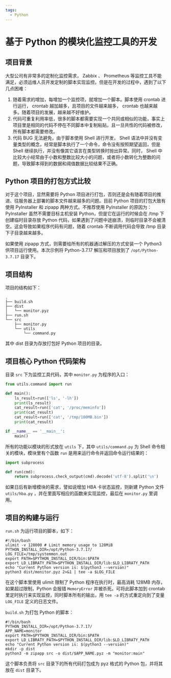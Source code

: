 ```yaml
---
tags:
  - Python
---
```


# 基于 Python 的模块化监控工具的开发

## 项目背景

大型公司有非常多的定制化监控需求， Zabbix 、 Prometheus 等监控工具不能满足，必须运维人员开发定制的脚本实现监控。但是在开发的过程中，遇到了以下几点困难：

1. 随着需求的增加，每增加一个监控项，就增加一个脚本。脚本使用 crontab 进行运行， crontab 越加越多，且项目的文件越来越多， crontab 也越来越多。随着项目的发展，越来越不好维护。
2. 代码可重复利用率低，很多的脚本都需要实现一个共同或相似的功能，事实上项目里是相同的代码不停在不同脚本中复制粘贴，且一旦共性的代码被修改，所有脚本都需要修改。
3. 代码 BUG 无法避免，由于脚本使用 Shell 进行开发， Shell 语法中并没有变量类型的概念，经常是脚本执行了一个命令，命令没有按照期望返回，但是 Shell 继续执行，并没有像其它语言在类型转换时抛出异常。同时， Shell 中比较大小经常由于小数和整数比较大小的问题，或者将小数转化为整数的问题，导致脚本得到的数据和阈值数据比较结果不正确。

## Python 项目的打包方式比较

对于这个项目，显然需要将 Python 项目进行打包，否则还是会有随着项目的推进、往服务器上部署的脚本文件越来越多的问题。目前 Python 项目的打包大致有使用 PyInstaller 和 zipapp 两种方式。不推荐使用 PyInstaller 的原因为：PyInstaller 虽然不需要目标主机安装 Python，但是它在运行的时候会在 /tmp 下创建临时目录存放 Python 代码，如果遇到了问题中途崩溃，则临时目录不会被清空。这会导致如果程序代码有问题，随着 crontab 不断调用代码会导致 /tmp 目录下子目录越来越多。

如果使用 zipapp 方式，则需要给所有的机器通过解压的方式安装一个 Python3 供项目运行使用。本次示例将 Python-3.7.17 解压和项目放到了 `/opt/Python-3.7.17` 目录下。

## 项目结构

项目的结构如下：

```
.
├── build.sh
├── dist
│   └── monitor.pyz
├── run.sh
└── src
    ├── monitor.py
    └── utils
        └── command.py
```

其中 dist 目录为存放打包好 Python 项目的目录。

## 项目核心 Python 代码架构

目录 `src` 下为监控工具代码，其中 `monitor.py` 为程序的入口：

```Python
from utils.command import run

def main():
    ls_result=run(['ls', '-lh'])
    print(ls_result)
    cat_result=run(['cat', '/proc/meminfo'])
    print(cat_result)
    cat_result=run(['cat', '/tmp/100MB.bin'])
    print(cat_result)

if __name__ == '__main__':
    main()
```

所有的功能以模块的形式放在 `utils` 下，其中 `utils/command.py` 为 Shell 命令相关的模块，模块里有个函数 `run` 是用来运行命令并返回命令运行结果的：

```Python
import subprocess

def run(cmd):
    return subprocess.check_output(cmd).decode('utf-8').split('\n')

```

如果日后有新增模块的需求，譬如说增加 HBA 卡状态监控，则新建 Python 文件 `utils/hba.py` ，并在里面写相应的函数来实现监控，最后在 `monitor.py` 里调用。

## 项目的构建与运行

`run.sh` 为运行项目的脚本，如下：

```Shell
#!/bin/bash
ulimit -v 128000 # Limit memory usage to 128MiB
PYTHON_INSTALL_DIR=/opt/Python-3.7.17/
LOG_FILE=/tmp/systemmon.out
export PATH=$PYTHON_INSTALL_DIR/bin:$PATH
export LD_LIBRATY_PATH=$PYTHON_INSTALL_DIR/lib:$LD_LIBRATY_PATH
echo "Current Python version is: $(python3 --version)"
python3 dist/monitor.pyz 2>&1 | tee -a $LOG_FILE
```

在这个脚本里使用 ulimit 限制了 Python 程序在执行时，最高消耗 128MB 内存，如果超过限制，Python 会报错 `MemoryError` 并被杀死。可将此脚本加到 crontab 里定时执行来实现监控，同时脚本所有的输出，用 `tee -a` 的方式重定向到了变量 `LOG_FILE` 定义的日志文件。

`build.sh` 为打包 Python 的脚本：

```Shell
#!/bin/bash
PYTHON_INSTALL_DIR=/opt/Python-3.7.17/
APP_NAME=monitor
export PATH=$PYTHON_INSTALL_DIR/bin:$PATH
export LD_LIBRATY_PATH=$PYTHON_INSTALL_DIR/lib:$LD_LIBRATY_PATH
echo "Current Python version is: $(python3 --version)"
mkdir -p dist
python3 -m zipapp src -o dist/$APP_NAME.pyz -m "monitor:main"
```

这个脚本负责将 `src` 目录下的所有代码打包成为 pyz 格式的 Python 包，并将其放在 `dist` 目录下。
